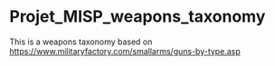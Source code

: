 # Projet_MISP_weapons_taxonomy

This is a weapons taxonomy based on https://www.militaryfactory.com/smallarms/guns-by-type.asp
